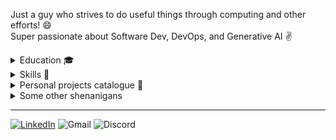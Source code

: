 Just a guy who strives to do useful things through computing and other efforts! :smile: \
Super passionate about Software Dev, DevOps, and Generative AI :v:

<details>
  <summary>Education 🎓</summary>

  <br>

  **University of Sydney** \
  Dalyell Scholar, High Distinction \
  Bachelor of Advanced Computing (2023-2027) \
  Major in Software Development

</details>

<details>
  <summary>Skills 🍁</summary>

  ### Methodologies

  Sorted by level of experience:
  1. **Backend:** REST/RPC/gRPC API servers, cloud-native microservices, monoliths, SQL/NoSQL databases, HTTP testing, caching
  2. **DevOps:** CI/CD, containerization, container orchestration, centralized logging and monitoring
  3. **Frontend:** React-based web clients, UI testing, WebAssembly with Rust
  4. **Data Science and AI:** Data engineering and visualization, LLMs (with LangChain and LLM-Ops), Deep Learning

  **Cross-field methodologies I like to adopt:** 
  - Unit testing (and often with Test-Driven Development i.e., TDD)
  - Behavior-Driven Development with Gherkin syntax (BDD)
  - Secure coding with OWASP top 10 vulnerabilities in mind
  - Writing technical documentation
  - Social coding efforts e.g., pair programming (in a team environment)

  ### Technologies

  Sorted by level of experience:
  1. **Backend:** \
     Extensive use: **_Go, PostgreSQL, MongoDB_** \
     Some experience: **_Rust, ASP.NET/C#, Django/Python_** \
     \
     ![Go](https://img.shields.io/badge/Go-%2300ADD8.svg?style=for-the-badge&logo=go&logoColor=white) ![Postgres](https://img.shields.io/badge/postgres-%23316192.svg?style=for-the-badge&logo=postgresql&logoColor=white) ![MongoDB](https://img.shields.io/badge/MongoDB-%234ea94b.svg?style=for-the-badge&logo=mongodb&logoColor=white) ![Rust](https://img.shields.io/badge/rust-%23000000.svg?style=for-the-badge&logo=rust&logoColor=white) ![.Net](https://img.shields.io/badge/.NET-5C2D91?style=for-the-badge&logo=.net&logoColor=white) ![C#](https://img.shields.io/badge/c%23-%23239120.svg?style=for-the-badge&logo=csharp&logoColor=white) ![Django](https://img.shields.io/badge/django-%23092E20.svg?style=for-the-badge&logo=django&logoColor=white) ![Python](https://img.shields.io/badge/python-3670A0?style=for-the-badge&logo=python&logoColor=ffdd54)

  2. **DevOps:** \
     Extensive use: **_Docker, Kubernetes, GitHub Actions_** \
     Some experience: **_Grafana, Prometheus, Terraform_** \
     \
     ![Docker](https://img.shields.io/badge/docker-%230db7ed.svg?style=for-the-badge&logo=docker&logoColor=white) ![Kubernetes](https://img.shields.io/badge/kubernetes-%23326ce5.svg?style=for-the-badge&logo=kubernetes&logoColor=white) ![GitHub Actions](https://img.shields.io/badge/github%20actions-%232671E5.svg?style=for-the-badge&logo=githubactions&logoColor=white) ![Grafana](https://img.shields.io/badge/grafana-%23F46800.svg?style=for-the-badge&logo=grafana&logoColor=white) ![Prometheus](https://img.shields.io/badge/Prometheus-E6522C?style=for-the-badge&logo=Prometheus&logoColor=white) ![Terraform](https://img.shields.io/badge/terraform-%235835CC.svg?style=for-the-badge&logo=terraform&logoColor=white)
     
  3. **Frontend:** \
     Extensive use: **_JavaScript/TypeScript, Next.js, React.js, Tailwind CSS_** \
     Some experience: **_Tauri, Electron, Astro_** \
     \
  ![JavaScript](https://img.shields.io/badge/javascript-%23323330.svg?style=for-the-badge&logo=javascript&logoColor=%23F7DF1E) ![TypeScript](https://img.shields.io/badge/typescript-%23007ACC.svg?style=for-the-badge&logo=typescript&logoColor=white) ![Next JS](https://img.shields.io/badge/Next-black?style=for-the-badge&logo=next.js&logoColor=white) ![React](https://img.shields.io/badge/react-%2320232a.svg?style=for-the-badge&logo=react&logoColor=%2361DAFB) ![TailwindCSS](https://img.shields.io/badge/tailwindcss-%2338B2AC.svg?style=for-the-badge&logo=tailwind-css&logoColor=white) ![Tauri](https://img.shields.io/badge/tauri-%2324C8DB.svg?style=for-the-badge&logo=tauri&logoColor=%23FFFFFF) ![Electron.js](https://img.shields.io/badge/Electron-191970?style=for-the-badge&logo=Electron&logoColor=white)

  4. **Cloud services:** \
     Extensive use: **_GCP Cloud Run, Vercel_** \
     Some experience: **AWS EC2/EKS, Azure SQL Server, Supabase, Firebase, PythonAnywhere** \
     \
     ![Google Cloud](https://img.shields.io/badge/GoogleCloud-%234285F4.svg?style=for-the-badge&logo=google-cloud&logoColor=white) ![Vercel](https://img.shields.io/badge/vercel-%23000000.svg?style=for-the-badge&logo=vercel&logoColor=white) ![AWS](https://img.shields.io/badge/AWS-%23FF9900.svg?style=for-the-badge&logo=amazon-aws&logoColor=white) ![Azure](https://img.shields.io/badge/azure-%230072C6.svg?style=for-the-badge&logo=microsoftazure&logoColor=white) ![Supabase](https://img.shields.io/badge/Supabase-3ECF8E?style=for-the-badge&logo=supabase&logoColor=white) ![Firebase](https://img.shields.io/badge/firebase-%23039BE5.svg?style=for-the-badge&logo=firebase) ![PythonAnywhere](https://img.shields.io/badge/pythonanywhere-%232F9FD7.svg?style=for-the-badge&logo=pythonanywhere&logoColor=151515)

  5. **Data Science and AI:** \
     Extensive use: **_Python_** \
     Some experience: **_Scikit-learn, TensorFlow, R, SQL_** \
     \
     ![Python](https://img.shields.io/badge/python-3670A0?style=for-the-badge&logo=python&logoColor=ffdd54) ![scikit-learn](https://img.shields.io/badge/scikit--learn-%23F7931E.svg?style=for-the-badge&logo=scikit-learn&logoColor=white) ![TensorFlow](https://img.shields.io/badge/TensorFlow-%23FF6F00.svg?style=for-the-badge&logo=TensorFlow&logoColor=white) ![R](https://img.shields.io/badge/r-%23276DC3.svg?style=for-the-badge&logo=r&logoColor=white) ![SQL](https://img.shields.io/badge/sql-%2307405e.svg?style=for-the-badge&logo=sql&logoColor=white)
     
  6. **Other:** \
     Extensive use: **_Git, Linux, Vim, NeoVim, VSCode_** \
     Some experience: **_Visual Studio, RStudio_** \
     \
     ![Git](https://img.shields.io/badge/git-%23F05033.svg?style=for-the-badge&logo=git&logoColor=white) ![Linux](https://img.shields.io/badge/Linux-FCC624?style=for-the-badge&logo=linux&logoColor=black) ![Vim](https://img.shields.io/badge/VIM-%2311AB00.svg?style=for-the-badge&logo=vim&logoColor=white) ![Neovim](https://img.shields.io/badge/NeoVim-%2357A143.svg?&style=for-the-badge&logo=neovim&logoColor=white) ![Visual Studio Code](https://img.shields.io/badge/Visual%20Studio%20Code-0078d7.svg?style=for-the-badge&logo=visual-studio-code&logoColor=white) ![Visual Studio](https://img.shields.io/badge/Visual%20Studio-5C2D91.svg?style=for-the-badge&logo=visual-studio&logoColor=white) ![RStudio](https://img.shields.io/badge/RStudio-4285F4?style=for-the-badge&logo=rstudio&logoColor=white)
  
</details>

<details>
  <summary>Personal projects catalogue 📑</summary>

<br>
  
| Year | Project | Description | Technologies | Status |
|----------|----------|----------|----------|----------|
| 2024 | **[Yan](https://github.com/YanSystems)**   | Multi-purpose microservices app that serves a programming platform, my personal blog, and resume.   | Go, TypeScript, Next.js, PostgreSQL, MongoDB, Docker, Kubernetes, ELK Stack, GitHub Actions, Terraform, AWS | Work in Progress   |
| 2024 | **[codemore.io](https://github.com/abyanmajid/codemore.io-v0.1.0)**   | Microservices app that serves a programming platform for learning to code. | Go, Next.js, PostgreSQL, MongoDB, Docker, GitHub API, GitHub Actions | Archived/Discontinued   |
| 2023 | **[Revise-BAdvComp](https://github.com/abyanmajid/revise-badvcomp)**   | REST API for generating practice problems based on randomization to help in studying for computing units at USYD.  | Rust, Next.js, Docker, GitHub Actions, GCP Cloud Run, Vercel  | Finished  |
| 2023 | **[Hyte](https://github.com/abyanmajid/hyte)**   | Rust crate for hypothesis testing with support for Z, T, and Chi-squared tests.  | Rust  | Finished  |
| 2023 | **[Canute](https://github.com/abyanmajid/canute)**   | Quiz-making web application  | TypeScript, MongoDB, Vercel  | Finished  |
| 2023 | **[Serambi Mungil](https://github.com/abyanmajid/serambimungil)**   | Web application for a store in Indonesia  | Python, Django, Bootstrap, PythonAnywhere  | Finished  |

  
</details>

<details>
  <summary>Some other shenanigans</summary>
  <br>
  
  - I have the most majestic cat in the world :)
  - My cat is a merciless gangster
  - I'm allergic to cats :( super sad :(
</details>

---

[![LinkedIn](https://img.shields.io/badge/abyanmajid-%230077B5.svg?style=flat&logo=linkedin&logoColor=white)](https://www.linkedin.com/in/abyanmajid/) ![Gmail](https://img.shields.io/badge/abyan@abydyl.net-D14836?style=flat&logo=gmail&logoColor=white) ![Discord](https://img.shields.io/badge/yankinder-%235865F2.svg?style=flat&logo=discord&logoColor=white)

